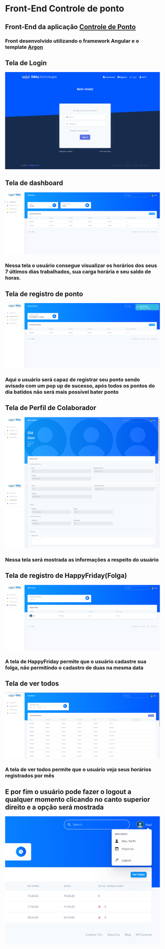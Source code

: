 <h1>Front-End Controle de ponto</h1>
<h2>Front-End da aplicação <a href="https://github.com/DaviFT3/Controle-de-Ponto">Controle de Ponto</a> </h2>
<h3>Front desenvolvido utilizando o framework Angular e o template <a href="https://www.creative-tim.com/product/argon-dashboard">Argon</a></h3>
<h2>Tela de Login</h2>
<img src = "src/assets/img/readme/login.png">
<h2>Tela de dashboard</h2>
<img src = "src/assets/img/readme/dashboard.png">
<h3>Nessa tela o usuário consegue visualizar os horários dos seus 7 últimos dias trabalhados, sua carga horária e seu saldo de horas. </h3>
<h2>Tela de registro de ponto</h2>
<img src = "src/assets/img/readme/register.png">
<h3>Aqui o usuário será capaz de registrar seu ponto sendo avisado com um pop up  de sucesso, após todos os pontos do dia batidos não será mais possível bater ponto</h3>
<h2>Tela de Perfil de Colaborador</h2>
<img src = "src/assets/img/readme/profile1.png">
<img src = "src/assets/img/readme/profile2.png">
<h3>Nessa tela será mostrada as informações a respeito do usuário</h3>
<h2>Tela de registro de HappyFriday(Folga)</h2>
<img src = "src/assets/img/readme/happy.png">
<h3>A tela de HappyFriday permite que o usuário cadastre sua folga, não permitindo o cadastro de duas na mesma data</h3>
<h2>Tela de ver todos</h2>
<img src = "src/assets/img/readme/seeall.png">
<h3>A tela de ver todos permite que o usuário veja seus horários registrados por mês</h3>
<h2>E por fim o  usuário pode fazer o logout a qualquer momento clicando no canto superior direito e a opção será mostrada</h2>
<img src = "src/assets/img/readme/logout.png">